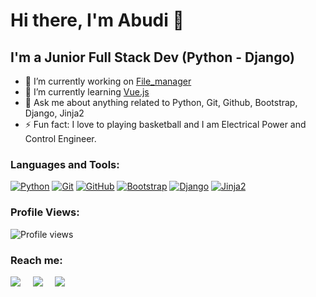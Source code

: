 # Hi there, I'm Abudi 👋

## I'm a Junior Full Stack Dev (Python - Django)

- 🔭 I’m currently working on [File_manager](https://github.com/Abudi-seid10/File_manager)
- 🌱 I’m currently learning [Vue.js](https://vuejs.org)
- 💬 Ask me about anything related to Python, Git, Github, Bootstrap, Django, Jinja2
- ⚡ Fun fact: I love to playing basketball and I am Electrical Power and Control Engineer.

### Languages and Tools:

[![Python](https://img.shields.io/badge/-Python-3776AB?style=flat-square&logo=python&logoColor=white)](https://www.python.org/)
[![Git](https://img.shields.io/badge/-Git-F05032?style=flat-square&logo=git&logoColor=white)](https://git-scm.com/)
[![GitHub](https://img.shields.io/badge/-GitHub-181717?style=flat-square&logo=github)](https://github.com/)
[![Bootstrap](https://img.shields.io/badge/-Bootstrap-563D7C?style=flat-square&logo=bootstrap)](https://getbootstrap.com/)
[![Django](https://img.shields.io/badge/-Django-092E20?style=flat-square&logo=django)](https://www.djangoproject.com/)
[![Jinja2](https://img.shields.io/badge/-Jinja2-B41717?style=flat-square&logo=jinja)](https://jinja.palletsprojects.com/en/3.0.x/)

### Profile Views:

![Profile views](https://gpvc.arturio.dev/abudi-seid10)

### Reach me:

<p>
  <a target="_blank"href="https://www.linkedin.com/in/abudiseid071/"><img src="https://img.shields.io/badge/linkedin-%230077B5.svg?&style=for-the-badge&logo=linkedin&logoColor=white" /></a>&nbsp;&nbsp;&nbsp;&nbsp;
  <a target="_blank"href="https://twitter.com/abudialfarah"><img src="https://img.shields.io/badge/twitter-%231DA1F2.svg?&style=for-the-badge&logo=twitter&logoColor=white" /></a>&nbsp;&nbsp;&nbsp;&nbsp;
  <a href="mailto:abduseid28+git@gmail.com?subject=Hello%20Ileri,%20From%20Github"><img src="https://img.shields.io/badge/gmail-%23D14836.svg?&style=for-the-badge&logo=gmail&logoColor=white" /></a>&nbsp;&nbsp;&nbsp;&nbsp;
</p>
